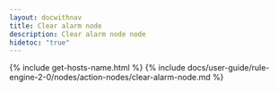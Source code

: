 ```yaml
---
layout: docwithnav
title: Clear alarm node
description: Clear alarm node node
hidetoc: "true"
---
```


{% include get-hosts-name.html %}
{% include docs/user-guide/rule-engine-2-0/nodes/action-nodes/clear-alarm-node.md %}
